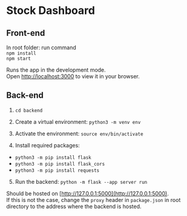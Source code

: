 # Stock Dashboard

## Front-end
In root folder: run command \
`npm install`\
`npm start`

Runs the app in the development mode.\
Open [http://localhost:3000](http://localhost:3000) to view it in your browser.

## Back-end

1. `cd backend` 

2. Create a virtual environment: `python3 -m venv env`
3. Activate the environment: `source env/bin/activate`
4. Install required packages:
- `python3 -m pip install flask`
- `python3 -m pip install flask_cors`
- `python3 -m pip install requests`

5. Run the backend: `python -m flask --app server run`

Should be hosted on [http://127.0.0.1:5000](http://127.0.0.1:5000). \
If this is not the case, change the `proxy` header in `package.json` in root directory to the address where the backend is hosted. 
